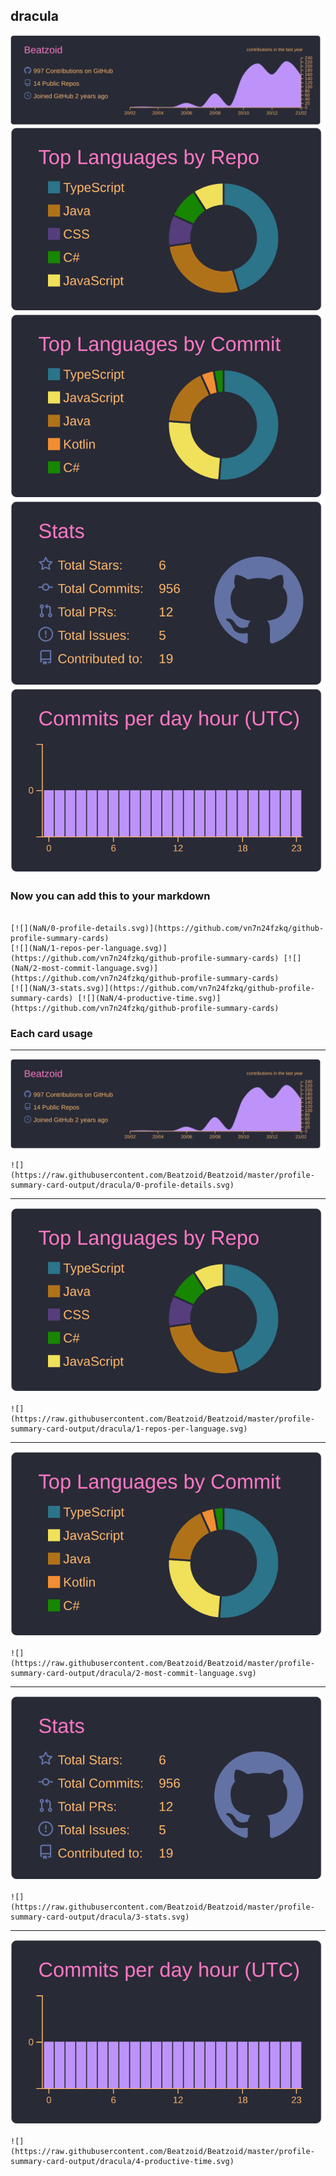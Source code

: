 ## dracula

[![](./0-profile-details.svg)](https://github.com/vn7n24fzkq/github-profile-summary-cards)
[![](./1-repos-per-language.svg)](https://github.com/vn7n24fzkq/github-profile-summary-cards) [![](./2-most-commit-language.svg)](https://github.com/vn7n24fzkq/github-profile-summary-cards)
[![](./3-stats.svg)](https://github.com/vn7n24fzkq/github-profile-summary-cards) [![](./4-productive-time.svg)](https://github.com/vn7n24fzkq/github-profile-summary-cards)
### Now you can add this to your markdown
```

[![](NaN/0-profile-details.svg)](https://github.com/vn7n24fzkq/github-profile-summary-cards)
[![](NaN/1-repos-per-language.svg)](https://github.com/vn7n24fzkq/github-profile-summary-cards) [![](NaN/2-most-commit-language.svg)](https://github.com/vn7n24fzkq/github-profile-summary-cards)
[![](NaN/3-stats.svg)](https://github.com/vn7n24fzkq/github-profile-summary-cards) [![](NaN/4-productive-time.svg)](https://github.com/vn7n24fzkq/github-profile-summary-cards)

```

### Each card usage
---

![](./0-profile-details.svg)

```
![](https://raw.githubusercontent.com/Beatzoid/Beatzoid/master/profile-summary-card-output/dracula/0-profile-details.svg)
```

    

---

![](./1-repos-per-language.svg)

```
![](https://raw.githubusercontent.com/Beatzoid/Beatzoid/master/profile-summary-card-output/dracula/1-repos-per-language.svg)
```

    

---

![](./2-most-commit-language.svg)

```
![](https://raw.githubusercontent.com/Beatzoid/Beatzoid/master/profile-summary-card-output/dracula/2-most-commit-language.svg)
```

    

---

![](./3-stats.svg)

```
![](https://raw.githubusercontent.com/Beatzoid/Beatzoid/master/profile-summary-card-output/dracula/3-stats.svg)
```

    

---

![](./4-productive-time.svg)

```
![](https://raw.githubusercontent.com/Beatzoid/Beatzoid/master/profile-summary-card-output/dracula/4-productive-time.svg)
```

    
